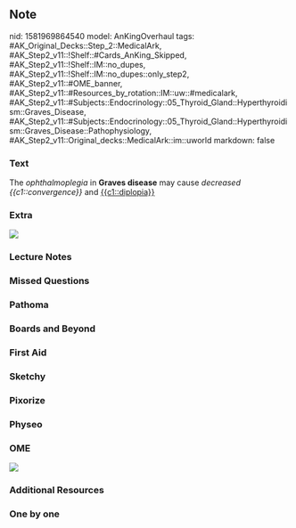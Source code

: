 ## Note
nid: 1581969864540
model: AnKingOverhaul
tags: #AK_Original_Decks::Step_2::MedicalArk, #AK_Step2_v11::!Shelf::#Cards_AnKing_Skipped, #AK_Step2_v11::!Shelf::IM::no_dupes, #AK_Step2_v11::!Shelf::IM::no_dupes::only_step2, #AK_Step2_v11::#OME_banner, #AK_Step2_v11::#Resources_by_rotation::IM::uw::#medicalark, #AK_Step2_v11::#Subjects::Endocrinology::05_Thyroid_Gland::Hyperthyroidism::Graves_Disease, #AK_Step2_v11::#Subjects::Endocrinology::05_Thyroid_Gland::Hyperthyroidism::Graves_Disease::Pathophysiology, #AK_Step2_v11::Original_decks::MedicalArk::im::uworld
markdown: false

### Text
The <i>ophthalmoplegia</i> in <b>Graves disease</b> may cause
<i>decreased {{c1::convergence}}</i> and <u>{{c1::diplopia}}</u>

### Extra
<img src="paste-616da33a020c6307505c3d88280924e9f79a6250.jpg">

### Lecture Notes


### Missed Questions


### Pathoma


### Boards and Beyond


### First Aid


### Sketchy


### Pixorize


### Physeo


### OME
<div class="ome-widget">
  <a href="https://onlinemeded.org?ref=anki"><img src=
  "_OME_AnkiFlashcards_General_7.png"></a>
</div>

### Additional Resources


### One by one

